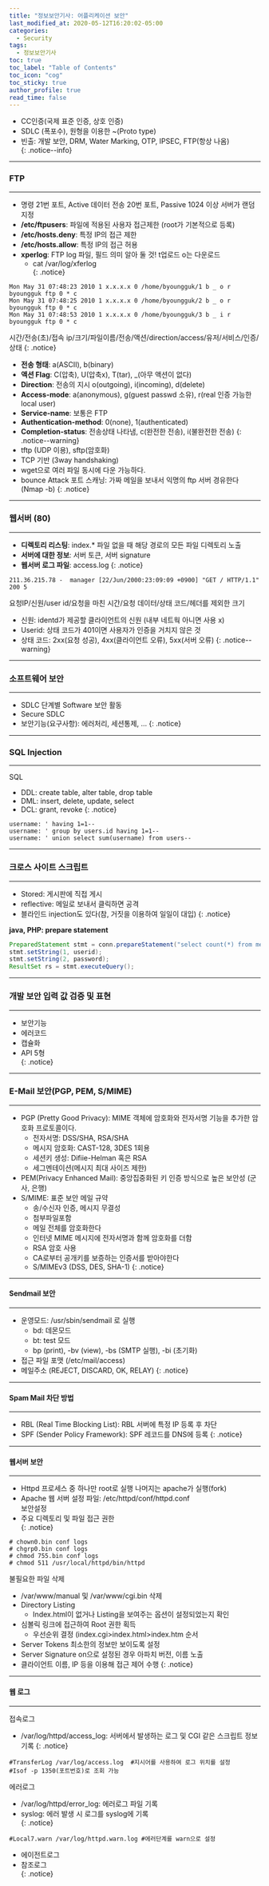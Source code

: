 ```yaml
---
title: "정보보안기사: 어플리케이션 보안"
last_modified_at: 2020-05-12T16:20:02-05:00
categories:
  - Security
tags:
  - 정보보안기사
toc: true 
toc_label: "Table of Contents"
toc_icon: "cog"
toc_sticky: true 
author_profile: true 
read_time: false 
---
```

* CC인증(국제 표준 인증, 상호 인증)  
* SDLC (폭포수), 원형을 이용한 ~(Proto type)  
* 빈출: 개발 보안, DRM, Water Marking, OTP, IPSEC, FTP(항상 나옴)  
{: .notice--info} 
---
### FTP
---
* 명령 21번 포트, Active 데이터 전송 20번 포트, Passive 1024 이상 서버가 랜덤 지정  
* **/etc/ftpusers**: 파일에 적용된 사용자 접근제한 (root가 기본적으로 등록)  
* **/etc/hosts.deny**: 특정 IP의 접근 제한  
* **/etc/hosts.allow**: 특정 IP의 접근 허용  
* **xperlog**:  FTP log 파일, 필드 의미 알아 둘 것! t업로드 o는 다운로드  
	* cat /var/log/xferlog   
{: .notice} 	
```console
Mon May 31 07:48:23 2010 1 x.x.x.x 0 /home/byoungguk/1 b _ o r byoungguk ftp 0 * c
Mon May 31 07:48:25 2010 1 x.x.x.x 0 /home/byoungguk/2 b _ o r byoungguk ftp 0 * c
Mon May 31 07:48:53 2010 1 x.x.x.x 0 /home/byoungguk/3 b _ i r byoungguk ftp 0 * c
```
시간/전송(초)/접속 ip/크기/파일이름/전송/액션/direction/access/유저/서비스/인증/상태
{: .notice} 
* **전송 형태**: a(ASCII), b(binary)
* **액션 Flag**: C(압축), U(압축x), T(tar), _(아무 액션이 없다)
* **Direction**: 전송의 지시 o(outgoing), i(incoming), d(delete)
* **Access-mode**: a(anonymous), g(guest passwd 소유), r(real 인증 가능한 local user)
* **Service-name**: 보통은 FTP
* **Authentication-method**: 0(none), 1(authenticated)
* **Completion-status**: 전송상태 나타냄, c(완전한 전송), i(불완전한 전송)
{: .notice--warning} 
* tftp (UDP 이용), sftp(암호화)
* TCP 기반 (3way handshaking)
* wget으로 여러 파일 동시에 다운 가능하다.
* bounce Attack 포트 스캐닝: 가짜 메일을 보내서 익명의 ftp 서버 경유한다(Nmap -b)
{: .notice} 
---
### 웹서버 (80)
---
* **디렉토리 리스팅**: index.* 파일 없을 때 해당 경로의 모든 파일 디렉토리 노출
* **서버에 대한 정보**: 서버 토큰, 서버 signature
* **웹서버 로그 파일**: access.log
{: .notice} 
```
211.36.215.78 -  manager [22/Jun/2000:23:09:09 +0900] "GET / HTTP/1.1" 200 5  
```
요청IP/신원/user id/요청을 마친 시간/요청 데이터/상태 코드/헤더를 제외한 크기  
* 신원: identd가 제공할 클라이언트의 신원 (내부 네트웍 아니면 사용 x)
* Userid: 상태 코드가 401이면 사용자가 인증을 거치지 않은 것
* 상태 코드: 2xx(요청 성공), 4xx(클라이언트 오류), 5xx(서버 오류)
{: .notice--warning} 
---
### 소프트웨어 보안
---
* SDLC 단계별 Software 보안 활동
* Secure SDLC
* 보안기능(요구사항): 에러처리, 세션통제, …
{: .notice}
---
### SQL Injection
---
SQL  
* DDL: create table, alter table, drop table
* DML: insert, delete, update, select
* DCL: grant, revoke
{: .notice}

```
username: ' having 1=1--
username: ' group by users.id having 1=1--
username: ' union select sum(username) from users--
```
---
### 크로스 사이트 스크립트
---
* Stored: 게시판에 직접 게시
* reflective: 메일로 보내서 클릭하면 공격
* 블라인드 injection도 있다(참, 거짓을 이용하여 일일이 대입)
{: .notice}

**java, PHP: prepare statement**  
```java
PreparedStatement stmt = conn.prepareStatement("select count(*) from member where userid=? and password=?");
stmt.setString(1, userid);
stmt.setString(2, password); 
ResultSet rs = stmt.executeQuery();
```

---
### 개발 보안 입력 값 검증 및 표현
---
* 보안기능  
* 에러코드  
* 캡슐화  
* API 5형  
{: .notice}

---
### E-Mail 보안(PGP, PEM, S/MIME)
---
* PGP (Pretty Good Privacy): MIME 객체에 암호화와 전자서명 기능을 추가한 암호화 프로토콜이다.
	* 전자서명: DSS/SHA, RSA/SHA
	* 메시지 암호화: CAST-128, 3DES 1회용 
	* 세션키 생성: Difiie-Helman 혹은 RSA
	* 세그멘테이션(메시지 최대 사이즈 제한)
* PEM(Privacy Enhanced Mail): 중앙집중화된 키 인증 방식으로 높은 보안성 (군사, 은행)
* S/MIME: 표준 보안 메일 규약
	* 송/수신자 인증, 메시지 무결성
	* 첨부파일포함
	* 메일 전체를 암호화한다
	* 인터넷 MIME 메시지에 전자서명과 함께 암호화를 더함
	* RSA 암호 사용
	* CA로부터 공개키를 보증하는 인증서를 받아야한다
	* S/MIMEv3 (DSS, DES, SHA-1)
{: .notice}
---
#### Sendmail 보안
---
* 운영모드: /usr/sbin/sendmail 로 실행
	* bd: 데몬모드
	* bt: test 모드
	* bp (print), -bv (view), -bs (SMTP 실행), -bi (초기화)
* 접근 파일 포맷 (/etc/mail/access)
* 메일주소	(REJECT, DISCARD, OK, RELAY)
{: .notice}
---
#### Spam Mail 차단 방법
---
* RBL (Real Time Blocking List): RBL 서버에 특정 IP 등록 후 차단
* SPF (Sender Policy Framework): SPF 레코드를 DNS에 등록
{: .notice}

---
#### 웹서버 보안
---
* Httpd 프로세스 중 하나만 root로 실행 나머지는 apache가 실행(fork)  
* Apache 웹 서버 설정 파일: /etc/httpd/conf/httpd.conf  
보안설정  
* 주요 디렉토리 및 파일 접근 권한    
{: .notice}
```console
# chown0.bin conf logs
# chgrp0.bin conf logs
# chmod 755.bin conf logs
# chmod 511 /usr/local/httpd/bin/httpd
```

불필요한 파일 삭제  
* /var/www/manual 및 /var/www/cgi.bin 삭제
* Directory Listing
	* Index.html이 없거나 Listing을 보여주는 옵션이 설정되었는지 확인
* 심볼릭 링크에 접근하여 Root 권한 획득
	* 우선순위 결정 (index.cgi>index.html>index.htm 순서
* Server Tokens 최소한의 정보만 보이도록 설정
* Server Signature on으로 설정된 경우 아파치 버전, 이름 노출
* 클라이언트 이름, IP 등을 이용해 접근 제어 수행
{: .notice}

---
#### 웹 로그
---
접속로그
* /var/log/httpd/access_log: 서버에서 발생하는 로그 및 CGI 같은 스크립트 정보 기록
{: .notice}
```
#TransferLog /var/log/access.log  #지시어를 사용하여 로그 위치를 설정
#Isof -p 1350(포트번호)로 조회 가능
```
에러로그
* /var/log/httpd/error_log: 에러로그 파일 기록  
* syslog: 에러 발생 시 로그를 syslog에 기록  
{: .notice}
```
#Local7.warn /var/log/httpd.warn.log #에러단계를 warn으로 설정
```
* 에이전트로그  
* 참조로그  
{: .notice}
